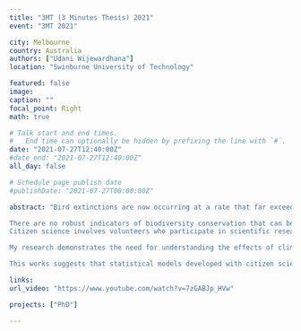 ```yaml
---
title: "3MT (3 Minutes Thesis) 2021"
event: "3MT 2021"

city: Melbourne
country: Australia
authors: ["Udani Wijewardhana"]
location: "Swinburne University of Technology"

featured: false
image:
caption: ""
focal_point: Right
math: true

# Talk start and end times.
#   End time can optionally be hidden by prefixing the line with `#`.
date: "2021-07-27T12:40:00Z"
#date_end: "2021-07-27T12:40:00Z"
all_day: false

# Schedule page publish date 
#publishDate: "2021-07-27T00:00:00Z"

abstract: "Bird extinctions are now occurring at a rate that far exceeds their speciation rate due to risk factors such as climate change, habitat destruction, overhunting and predation. When a bird species is lost, the benefits it might have afforded are gone forever. Population of many Australian birds are declining mainly because of habitat loss. Australia regularly supports 54 shorebird species and 17 of these species spend their entire life within Australia. We call these local Australian shorebirds including the Hooded Plover, Sooty Oystercatcher, Banded Lapwing and Masked Lapwing. Rapid decline in local shorebird numbers has been observed in the last three decades.

There are no robust indicators of biodiversity conservation that can be used to complement existing national indicators of economic and social health. My research addresses this important issue while developing a novel and reliable measure of persistence to identify threatened bird species worldwide. I hope that my research findings will help to create more effective and efficient responses for conservation of threatened bird species worldwide.
Citizen science involves volunteers who participate in scientific research by collecting data, monitoring sites, and even taking part in the whole process of scientific inquiry. Citizen science can directly contribute to biogeographical knowledge and conservation policies by increasing the number of recorded species in large geographic areas. Citizen becoming a cost-effective alternative for acquiring high-resolution data and information. Therefore, I am using citizen science data for my research.

My research demonstrates the need for understanding the effects of climate and protection of geographical areas on local shorebirds. It also demonstrates the need for understanding the interactions between local shorebirds and predators such as red foxes and cats for conservation purposes. Since researchers are saying that climate change is responsible for a substantial decline in shorebird populations, I have explored the effects of climate for local shorebirds in Australia. I have also explored the effects of protected areas for local shorebirds. These areas are key to biodiversity preservation, achieving good conservation returns.

This works suggests that statistical models developed with citizen science data can be used for monitoring the persistence of local shorebirds and for investigating factors that are impacting these data. This approach also shows some promise for monitoring the recovery of native species during conservation programs."

links:
url_video: "https://www.youtube.com/watch?v=7zGABJp_HVw"

projects: ["PhD"]

---
```

